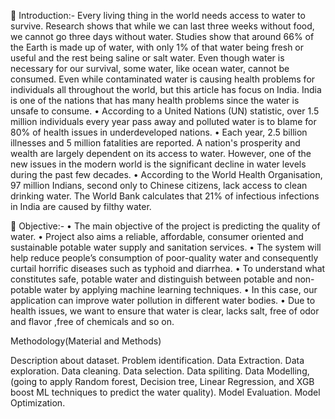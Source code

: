  Introduction:-
Every living thing in the world needs access to water to survive. Research shows that while we can last three weeks without food, we cannot go three days without water. Studies show that around 66% of the Earth is made up of water, with only 1% of that water being fresh or useful and the rest being saline or salt water. Even though water is necessary for our survival, some water, like ocean water, cannot be consumed. Even while contaminated water is causing health problems for individuals all throughout the world, but this article has focus on India. India is one of the nations that has many health problems since the water is unsafe to consume.
• According to a United Nations (UN) statistic, over 1.5 million individuals every year pass away and polluted water is to blame for 80% of health issues in underdeveloped nations.
• Each year, 2.5 billion illnesses and 5 million fatalities are reported. A nation's prosperity and wealth are largely dependent on its access to water. However, one of the new issues in the modern world is the significant decline in water levels during the past few decades.
• According to the World Health Organisation, 97 million Indians, second only to Chinese citizens, lack access to clean drinking water. The World Bank calculates that 21% of infectious infections in India are caused by filthy water.

 Objective:-
• The main objective of the project is predicting the quality of water.
• Project also aims a reliable, affordable, consumer oriented and sustainable potable water supply and sanitation services.
• The system will help reduce people’s consumption of poor-quality water and consequently curtail horrific diseases such as typhoid and diarrhea.
• To understand what constitutes safe, potable water and distinguish between potable and non-potable water by applying machine learning techniques.
• In this case, our application can improve water pollution in different water bodies.
• Due to health issues, we want to ensure that water is clear, lacks salt, free of odor and flavor ,free of chemicals and so on.

Methodology(Material and Methods)

Description about dataset.
Problem identification.
Data Extraction.
Data exploration.
Data cleaning.
Data selection.
Data spiliting.
Data Modelling,(going to apply Random forest, Decision tree, Linear Regression, and XGB boost ML techniques to predict the water quality).
Model Evaluation.
Model Optimization.

